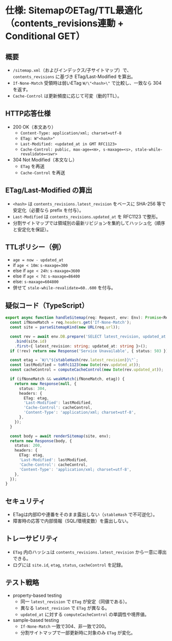 # 仕様: SitemapのETag/TTL最適化（contents_revisions連動 + Conditional GET）

## 概要
- `/sitemap.xml`（およびインデックス/子サイトマップ）で、`contents_revisions` に基づき ETag/Last-Modified を算出。
- `If-None-Match` 受領時は弱いETag `W/\"<hash>\"` で比較し、一致なら 304 を返す。
- `Cache-Control` は更新頻度に応じて可変（動的TTL）。

## HTTP応答仕様
- 200 OK（本文あり）
  - `Content-Type: application/xml; charset=utf-8`
  - `ETag: W"<hash>"`
  - `Last-Modified: <updated_at in GMT RFC1123>`
  - `Cache-Control: public, max-age=<m>, s-maxage=<s>, stale-while-revalidate=<swr>`
- 304 Not Modified（本文なし）
  - `ETag` を再送
  - `Cache-Control` を再送

## ETag/Last-Modified の算出
- `<hash>` は `contents_revisions.latest_revision` をベースに SHA-256 等で安定化（必要なら prefix を付与）。
- `Last-Modified` は `contents_revisions.updated_at` を RFC1123 で整形。
- 分割サイトマップでは領域別の最新リビジョンを集約してハッシュ化（順序と安定化を保証）。

## TTLポリシー（例）
- `age = now - updated_at`
- if `age < 10m`: `s-maxage=300`
- else if `age < 24h`: `s-maxage=3600`
- else if `age < 7d`: `s-maxage=86400`
- else: `s-maxage=604800`
- 併せて `stale-while-revalidate=60..600` を付与。

## 疑似コード（TypeScript）
```ts
export async function handleSitemap(req: Request, env: Env): Promise<Response> {
  const ifNoneMatch = req.headers.get('If-None-Match');
  const site = parseSitemapKind(new URL(req.url));

  const rev = await env.DB.prepare('SELECT latest_revision, updated_at FROM contents_revisions WHERE site = ? LIMIT 1')
    .bind(site.id)
    .first<{ latest_revision: string; updated_at: string }>();
  if (!rev) return new Response('Service Unavailable', { status: 503 });

  const etag = `W/\"${stableHash(rev.latest_revision)}\"`;
  const lastModified = toRfc1123(new Date(rev.updated_at));
  const cacheControl = computeCacheControl(new Date(rev.updated_at));

  if (ifNoneMatch && weakMatch(ifNoneMatch, etag)) {
    return new Response(null, {
      status: 304,
      headers: {
        ETag: etag,
        'Last-Modified': lastModified,
        'Cache-Control': cacheControl,
        'Content-Type': 'application/xml; charset=utf-8',
      },
    });
  }

  const body = await renderSitemap(site, env);
  return new Response(body, {
    status: 200,
    headers: {
      ETag: etag,
      'Last-Modified': lastModified,
      'Cache-Control': cacheControl,
      'Content-Type': 'application/xml; charset=utf-8',
    },
  });
}
```

## セキュリティ
- ETagは内部IDや連番をそのまま露出しない（`stableHash` で不可逆化）。
- 障害時の応答で内部情報（SQL/環境変数）を露出しない。

## トレーサビリティ
- `ETag` 内のハッシュは `contents_revisions.latest_revision` から一意に導出できる。
- ログには `site.id`, `etag`, `status`, `cacheControl` を記録。

## テスト戦略
- property-based testing
  - 同一 `latest_revision` で `ETag` が安定（同値である）。
  - 異なる `latest_revision` で `ETag` が異なる。
  - `updated_at` に対する `computeCacheControl` の単調性や境界値。
- sample-based testing
  - `If-None-Match` 一致で304、非一致で200。
  - 分割サイトマップで一部更新時に対象のみ `ETag` が変化。

